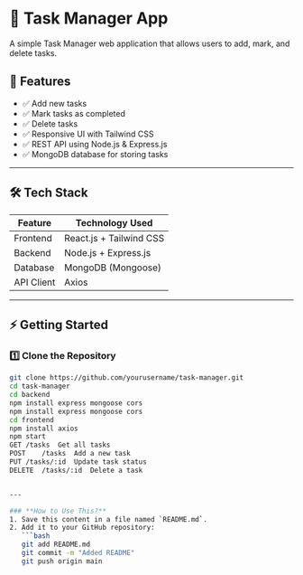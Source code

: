 # 📝 Task Manager App

A simple Task Manager web application that allows users to add, mark, and delete tasks.

## 🚀 Features
- ✅ Add new tasks
- ✅ Mark tasks as completed
- ✅ Delete tasks
- ✅ Responsive UI with Tailwind CSS
- ✅ REST API using Node.js & Express.js
- ✅ MongoDB database for storing tasks

---

## 🛠️ Tech Stack
| Feature       | Technology Used |
|--------------|----------------|
| Frontend     | React.js + Tailwind CSS |
| Backend      | Node.js + Express.js |
| Database     | MongoDB (Mongoose) |
| API Client   | Axios |

---

## ⚡ Getting Started

### **1️⃣ Clone the Repository**
```bash
git clone https://github.com/yourusername/task-manager.git
cd task-manager
cd backend
npm install express mongoose cors
npm install express mongoose cors
cd frontend
npm install axios
npm start
GET	/tasks	Get all tasks
POST	/tasks	Add a new task
PUT	/tasks/:id	Update task status
DELETE	/tasks/:id	Delete a task


---

### **How to Use This?**
1. Save this content in a file named `README.md`.
2. Add it to your GitHub repository:
   ```bash
   git add README.md
   git commit -m "Added README"
   git push origin main

